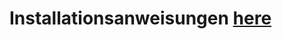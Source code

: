 # Installationsanweisungen [here](https://github.com/tud-pses/PSES-Basis/tree/master/installation-scripts)